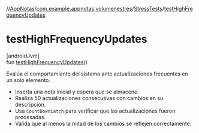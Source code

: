 //[AppNotas](../../../index.md)/[com.example.appnotas.volumenestres](../index.md)/[StressTests](index.md)/[testHighFrequencyUpdates](test-high-frequency-updates.md)

# testHighFrequencyUpdates

[androidJvm]\
fun [testHighFrequencyUpdates](test-high-frequency-updates.md)()

Evalúa el comportamiento del sistema ante actualizaciones frecuentes en un solo elemento.

- 
   Inserta una nota inicial y espera que se almacene.
- 
   Realiza 50 actualizaciones consecutivas con cambios en su descripción.
- 
   Usa `CountDownLatch` para verificar que las actualizaciones fueron procesadas.
- 
   Valida que al menos la mitad de los cambios se reflejen correctamente.

